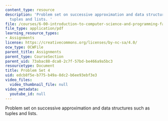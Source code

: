 ```yaml
---
content_type: resource
description: 'Problem set on successive approximation and data structures such as
  tuples and lists. '
file: /courses/6-00-introduction-to-computer-science-and-programming-fall-2008/edcb8f5eb775b49a8dc2b6ee93ebf3e3_pset4.pdf
file_type: application/pdf
learning_resource_types:
- Assignments
license: https://creativecommons.org/licenses/by-nc-sa/4.0/
ocw_type: OCWFile
parent_title: Assignments
parent_type: CourseSection
parent_uid: 73abac88-dca8-2c7f-57bd-be466a9a5bc3
resourcetype: Document
title: Problem Set 4
uid: edcb8f5e-b775-b49a-8dc2-b6ee93ebf3e3
video_files:
  video_thumbnail_file: null
video_metadata:
  youtube_id: null
---
```

Problem set on successive approximation and data structures such as tuples and lists. 